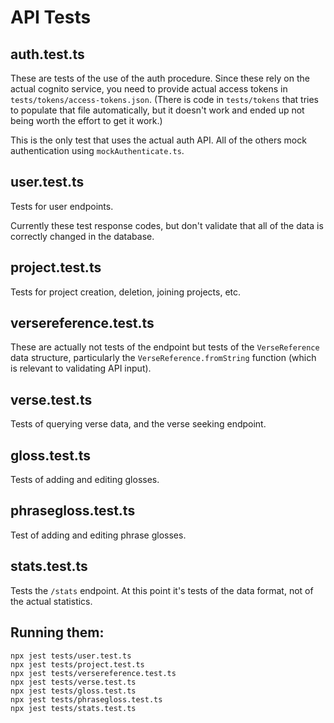 # API Tests


## auth.test.ts
These are tests of the use of the auth procedure. Since these rely on the actual cognito service, you need to provide actual access tokens in `tests/tokens/access-tokens.json`. (There is code in `tests/tokens` that tries to populate that file automatically, but it doesn't work and ended up not being worth the effort to get it work.)

This is the only test that uses the actual auth API. All of the others mock authentication using `mockAuthenticate.ts`.

## user.test.ts
Tests for user endpoints.

Currently these test response codes, but don't validate that all of the data is correctly changed in the database.

## project.test.ts
Tests for project creation, deletion, joining projects, etc. 

## versereference.test.ts
These are actually not tests of the endpoint but tests of the `VerseReference` data structure, particularly the `VerseReference.fromString` function (which is relevant to validating API input).

## verse.test.ts
Tests of querying verse data, and the verse seeking endpoint.

## gloss.test.ts
Tests of adding and editing glosses.

## phrasegloss.test.ts
Test of adding and editing phrase glosses.

## stats.test.ts
Tests the `/stats` endpoint. At this point it's tests of the data format, not of the actual statistics.

## Running them:

```
npx jest tests/user.test.ts
npx jest tests/project.test.ts
npx jest tests/versereference.test.ts
npx jest tests/verse.test.ts
npx jest tests/gloss.test.ts
npx jest tests/phrasegloss.test.ts
npx jest tests/stats.test.ts
```
